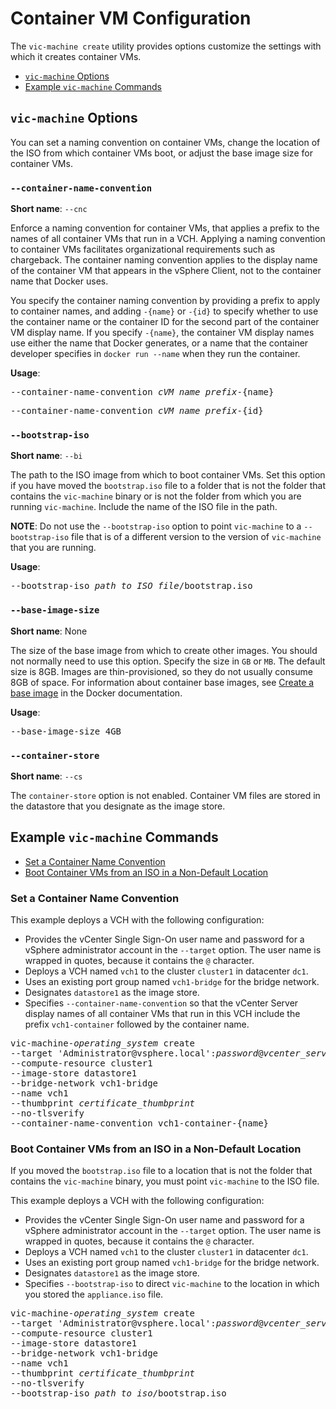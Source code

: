 # Container VM Configuration #

The `vic-machine create` utility provides options customize the settings with which it creates container VMs.

- [`vic-machine` Options](#options)
- [Example `vic-machine` Commands](#examples)

## `vic-machine` Options <a id="options"></a>

You can set a naming convention on container VMs, change the location of the ISO from which container VMs boot, or adjust the base image size for container VMs.

### `--container-name-convention` <a id="container-name-convention"></a>

**Short name**: `--cnc`

Enforce a naming convention for container VMs, that applies a prefix to the names of all container VMs that run in a VCH. Applying a naming convention to container VMs facilitates organizational requirements such as chargeback. The container naming convention applies to the display name of the container VM that appears in the vSphere Client, not to the container name that Docker uses.

You specify the container naming convention by providing a prefix to apply to container names, and adding `-{name}` or `-{id}` to specify whether to use the container name or the container ID for the second part of the container VM display name. If you specify `-{name}`, the container VM display names use either the name that Docker generates, or a name that the container developer specifies in `docker run --name` when they run the container.

**Usage**:

<pre>--container-name-convention <i>cVM_name_prefix</i>-{name}</pre>
<pre>--container-name-convention <i>cVM_name_prefix</i>-{id}</pre>

### `--bootstrap-iso` ###

**Short name**: `--bi`

The path to the ISO image from which to boot container VMs. Set this option if you have moved the `bootstrap.iso` file to a folder that is not the folder that contains the `vic-machine` binary or is not the folder from which you are running `vic-machine`. Include the name of the ISO file in the path.

**NOTE**: Do not use the `--bootstrap-iso` option to point `vic-machine` to a `--bootstrap-iso` file that is of a different version to the version of `vic-machine` that you are running.

**Usage**:

<pre>--bootstrap-iso <i>path_to_ISO_file</i>/bootstrap.iso</pre>

### `--base-image-size` ###

**Short name**: None

The size of the base image from which to create other images. You should not normally need to use this option. Specify the size in `GB` or `MB`. The default size is 8GB. Images are thin-provisioned, so they do not usually consume 8GB of space. For information about container base images, see [Create a base image](https://docs.docker.com/engine/userguide/eng-image/baseimages/) in the Docker documentation. 

**Usage**:

<pre>--base-image-size 4GB</pre>

### `--container-store` ###

**Short name**: `--cs`

The `container-store` option is not enabled. Container VM files are stored in the datastore that you designate as the image store. 

## Example `vic-machine` Commands <a id="examples"></a>

- [Set a Container Name Convention](#convention)
- [Boot Container VMs from an ISO in a Non-Default Location](#bootstrap-iso)

### Set a Container Name Convention <a id="convention"></a>

This example deploys a VCH with the following configuration:

- Provides the vCenter Single Sign-On user name and password for a vSphere administrator account in the `--target` option. The user name is wrapped in quotes, because it contains the `@` character.
- Deploys a VCH named `vch1` to the cluster `cluster1` in datacenter `dc1`. 
- Uses an existing port group named `vch1-bridge` for the bridge network. 
- Designates `datastore1` as the image store. 
- Specifies `--container-name-convention` so that the vCenter Server  display names of all container VMs that run in this VCH include the prefix `vch1-container` followed by the container name.

<pre>vic-machine-<i>operating_system</i> create
--target 'Administrator@vsphere.local':<i>password</i>@<i>vcenter_server_address</i>/dc1
--compute-resource cluster1
--image-store datastore1
--bridge-network vch1-bridge
--name vch1
--thumbprint <i>certificate_thumbprint</i>
--no-tlsverify
--container-name-convention vch1-container-{name}
</pre>

### Boot Container VMs from an ISO in a Non-Default Location <a id="bootstrap-iso"></a>

If you moved the `bootstrap.iso` file to a location that is not the folder that contains the `vic-machine` binary, you must point `vic-machine` to the ISO file.

This example deploys a VCH with the following configuration:

- Provides the vCenter Single Sign-On user name and password for a vSphere administrator account in the `--target` option. The user name is wrapped in quotes, because it contains the `@` character.
- Deploys a VCH named `vch1` to the cluster `cluster1` in datacenter `dc1`. 
- Uses an existing port group named `vch1-bridge` for the bridge network. 
- Designates `datastore1` as the image store. 
- Specifies `--bootstrap-iso` to direct `vic-machine` to the location in which you stored the `appliance.iso` file.

<pre>vic-machine-<i>operating_system</i> create
--target 'Administrator@vsphere.local':<i>password</i>@<i>vcenter_server_address</i>/dc1
--compute-resource cluster1
--image-store datastore1
--bridge-network vch1-bridge
--name vch1
--thumbprint <i>certificate_thumbprint</i>
--no-tlsverify
--bootstrap-iso <i>path_to_iso</i>/bootstrap.iso
</pre>
